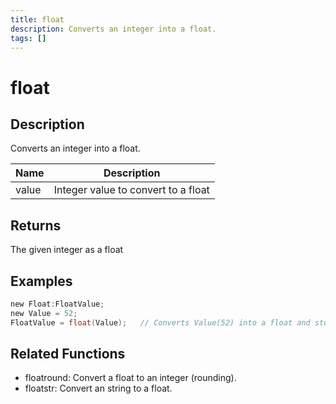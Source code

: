 ```yaml
---
title: float
description: Converts an integer into a float.
tags: []
---
```


# float

## Description

Converts an integer into a float.

| Name  | Description                         |
| ----- | ----------------------------------- |
| value | Integer value to convert to a float |

## Returns

The given integer as a float

## Examples

```c
new Float:FloatValue;
new Value = 52;
FloatValue = float(Value);   // Converts Value(52) into a float and stores it in 'FloatValue' (52.0)
```

## Related Functions

- floatround: Convert a float to an integer (rounding).
- floatstr: Convert an string to a float.
